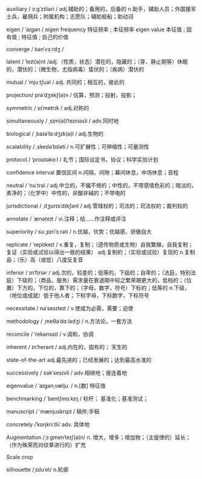 auxiliary
/ ɔːɡˈzɪliəri /
adj.辅助的；备用的，后备的
n.助手，辅助人员；外国援军士兵，雇佣兵；附属机构；志愿队；辅助舰船；助动词

eigen / ˈaɪgən /
eigen frequency 特征频率 ; 本征频率
eigen value 本征值 ; 固有值 ; 特征值 ; 自己的价值

converge / kənˈvɜːrdʒ /

latent / ˈleɪt(ə)nt /adj.（性质，状态）潜在的，隐藏的；（芽、静止期等）休眠的，潜伏的；（微生物，尤指病毒）蛰伏的；（疾病）潜伏的

mutual / ˈmjuːtʃuəl /
adj. 共同的；相互的，彼此的

projection/ prəˈdʒekʃ(ə)n /
估算，预测；投射，投影；

symmetric / sɪˈmetrɪk /
adj.对称的

simultaneously  / ˌsɪm(ə)lˈteɪniəsli /
adv.同时地

biological / ˌbaɪəˈlɑːdʒɪk(ə)l /
adj.生物的

scalability / ˌskeɪləˈbɪləti /
n.可扩展性；可伸缩性；可量测性

protocol / ˈproʊtəkɑːl /
礼节；国际议定书，协议；科学实验计划

confidence interval 置信区间
n.间隔，间隙；幕间休息，中场休息；音程

neutral / ˈnuːtrəl /
adj.中立的，不偏不倚的；中性的，不带感情色彩的；暗淡的，素净的；（化学中）中性的，非酸非碱的；不带电的

jurisdictional / ˌdʒʊrɪsˈdɪkʃənl /
adj.管辖权的；司法的；司法权的；裁判权的

annotate / ˈænəteɪt /
vi.注释；给……作注释或评注

superiority / suːˌpɪriˈɔːrəti /
n.优越，优势；优越感，骄傲自大

replicate / ˈreplɪkeɪt /
v.重复，复制；（遗传物质或生物）自我繁殖，自我复制；复证（实验或试验以得出一致的结果）
adj.复制的；（实验或试验）复现的
n.复制品；（乐）高（或低）八度反复音

inferior / ɪnˈfɪriər /
adj.次的，较差的；低等的，下级的；自卑的；（法庭，特别法庭）下级的；（商品，服务）需求量在衰退期中较之繁荣期更大的，低档的；（位置）下方的，下位的，靠下的；（字母，数字，符号）下标的；低等的
n.下级，（地位或成就）低于他人者；下标字母，下标数字，下标符号

necessitate / nəˈsesɪteɪt /
v.使成为必需，需要；迫使

methodology / ˌmeθəˈdɑːlədʒi /
n.方法论，一套方法

reconcile / ˈrekənsaɪl /
v.调和，协调

inherent / ɪnˈherənt /
adj.内在的，固有的； 天生的

state-of-the-art 
adj.最先进的；已经发展的；达到最高水准的

successively / səkˈsesɪvli /
adv.相继地；接连着地

eigenvalue / ˈaɪɡənˌvæljuː /
n.[数] 特征值

benchmarking / ˈbentʃmɑːkɪŋ /
标杆；
基准化；基准测试；

manuscript / ˈmænjuskrɪpt /
稿件;手稿

concretely 
/ˈkɒŋkriːtli/
adv. 具体地

Augmentation 
/ˌɔːɡmenˈteɪʃ(ə)n/
n.
增大，增多；增加物；（主旋律的）延长；（作为殊荣而对纹章进行的）扩充

Scale
crop

silhouette
/ˌsɪluˈet/
n.轮廓
